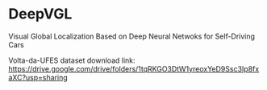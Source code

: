 # DeepVGL
Visual Global Localization Based on  Deep Neural Netwoks for Self-Driving Cars


Volta-da-UFES dataset download link: https://drive.google.com/drive/folders/1tqRKGO3DtW1yreoxYeD9Ssc3Ip8fxaXC?usp=sharing